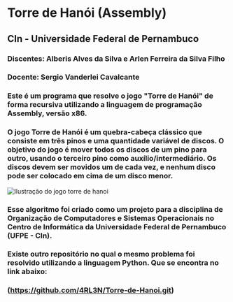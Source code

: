 # Torre de Hanói (Assembly)
## CIn - Universidade Federal de Pernambuco
### Discentes: Alberis Alves da Silva e Arlen Ferreira da Silva Filho
### Docente: Sergio Vanderlei Cavalcante
### Este é um programa que resolve o jogo "Torre de Hanói" de forma recursiva utilizando a linguagem de programação Assembly, versão x86.
### O jogo Torre de Hanói é um quebra-cabeça clássico que consiste em três pinos e uma quantidade variável de discos. O objetivo do jogo é mover todos os discos de um pino para outro, usando o terceiro pino como auxílio/intermediário. Os discos devem ser movidos um de cada vez, e nenhum disco pode ser colocado em cima de um disco menor.
![Ilustração do jogo torre de hanoi](https://cdn.kastatic.org/ka-perseus-images/5b5fb2670c9a185b2666637461e40c805fcc9ea5.png)
### Esse algoritmo foi criado como um projeto para a disciplina de Organização de Computadores e Sistemas Operacionais no Centro de Informática da Universidade Federal de Pernambuco (UFPE - CIn).
### Existe outro repositório no qual o mesmo problema foi resolvido utilizando a linguagem Python. Que se encontra no link abaixo:
### (https://github.com/4RL3N/Torre-de-Hanoi.git)